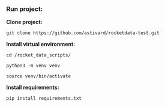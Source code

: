 ### Run project: ###

**Clone project:**

`git clone https://github.com/astivard/rocketdata-test.git`

**Install virtual environment:**

`cd /rocket_data_scripts/`

`python3 -m venv venv`

`source venv/bin/activate`

**Install requirements:**

`pip install requirements.txt`
